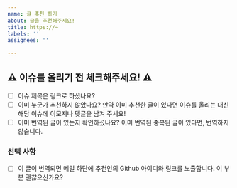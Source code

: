 ```yaml
---
name: 글 추천 하기
about: 글을 추천해주세요!
title: https://~
labels: ''
assignees: ''

---
```


<!-- 추천 감사합니다.👋 -->

## ⚠️ 이슈를 올리기 전 체크해주세요! ⚠️

<!--아래 체크를 하지 않은 경우 이슈가 삭제될 수 있습니다.-->

- [ ] 이슈 제목은 링크로 하셨나요?
- [ ] 이미 누군가 추천하지 않았나요? 만약 이미 추천한 글이 있다면 이슈를 올리는 대신 해당 이슈에 이모지나 댓글을 남겨 주세요!
- [ ] 이미 번역된 글이 있는지 확인하셨나요? 이미 번역된 중복된 글이 있다면, 번역하지 않습니다.

### 선택 사항

- [ ] 이 글이 번역되면 메일 하단에 추천인의 Github 아이디와 링크를 노출합니다. 이 부분 괜찮으신가요?
